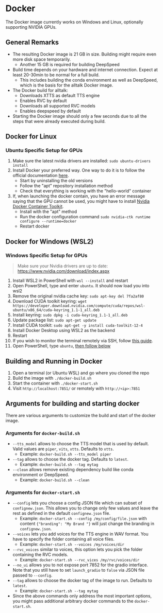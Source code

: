 # Docker
The Docker image currently works on Windows and Linux, optionally supporting NVIDIA GPUs.

## General Remarks
- The resulting Docker image is 21 GB in size. Building might require even more disk space temporarily.
    - Another 15 GB is required for building DeepSpeed
- Build time depends on your hardware and internet connection. Expect at least 20-30min to be normal for a full build.
  - This includes building the conda environment as well as DeepSpeed, which is the basis for the alltalk Docker image.
- The Docker build for alltalk:
  - Downloads XTTS as default TTS engine
  - Enables RVC by default
  - Downloads all supported RVC models
  - Enables deepspeed by default
- Starting the Docker image should only a few seconds due to all the steps that were already executed during build.

## Docker for Linux

### Ubuntu Specific Setup for GPUs
1. Make sure the latest nvidia drivers are installed: `sudo ubuntu-drivers install`
1. Install Docker your preferred way. One way to do it is to follow the official documentation [here](https://docs.docker.com/engine/install/ubuntu/#uninstall-old-versions).
    - Start by uninstalling the old versions
    - Follow the "apt" repository installation method
    - Check that everything is working with the "hello-world" container
1. If, when launching the docker contain, you have an error message saying that the GPU cannot be used, you might have to install [Nvidia Docker Container Toolkit](https://docs.nvidia.com/datacenter/cloud-native/container-toolkit/latest/install-guide.html).
    - Install with the "apt" method
    - Run the docker configuration command
      ```sudo nvidia-ctk runtime configure --runtime=docker```
    - Restart docker

## Docker for Windows (WSL2)
### Windows Specific Setup for GPUs
> Make sure your Nvidia drivers are up to date: https://www.nvidia.com/download/index.aspx
1. Install WSL2 in PowerShell with `wsl --install` and restart
2. Open PowerShell, type and enter ```ubuntu```.  It should now load you into wsl2
3. Remove the original nvidia cache key: `sudo apt-key del 7fa2af80`
4. Download CUDA toolkit keyring: `wget https://developer.download.nvidia.com/compute/cuda/repos/wsl-ubuntu/x86_64/cuda-keyring_1.1-1_all.deb`
5. Install keyring: `sudo dpkg -i cuda-keyring_1.1-1_all.deb`
6. Update package list: `sudo apt-get update`
7. Install CUDA toolkit: `sudo apt-get -y install cuda-toolkit-12-4`
8. Install Docker Desktop using WSL2 as the backend
9. Restart
10. If you wish to monitor the terminal remotely via SSH, follow [this guide](https://www.hanselman.com/blog/how-to-ssh-into-wsl2-on-windows-10-from-an-external-machine).
11. Open PowerShell, type ```ubuntu```, [then follow below](#building-and-running-in-docker)

## Building and Running in Docker

1. Open a terminal (or Ubuntu WSL) and go where you cloned the repo
3. Build the image with `./docker-build.sh`
4. Start the container with `./docker-start.sh`
5. Visit `http://localhost:7851/` or remotely with `http://<ip>:7851`

## Arguments for building and starting docker
There are various arguments to customize the build and start of the docker image.

### Arguments for `docker-build.sh`
- `--tts_model` allows to choose the TTS model that is used by default. Valid values are `piper`, `vits`, `xtts`. Defaults to `xtts`.
  - Example: `docker-build.sh --tts_model piper`
- `--tag` allows to choose the docker tag. Defaults to `latest`.
  - Example: `docker-build.sh --tag mytag`
- `--clean` allows remove existing dependency build like conda environment or DeepSpeed.
    - Example: `docker-build.sh --clean`

### Arguments for `docker-start.sh`
- `--config` lets you choose a config JSON file which can subset of `confignew.json`. This allows you to change only 
  few values and leave the rest as defined in the default `confignew.json` file.
  - Example: `docker-start.sh --config /my/config/file.json` with content `{"branding": "My Brand "}` will just change
    the branding in `confignew.json`.
- `--voices` lets you add voices for the TTS engine in WAV format. You have to specify the folder containing all
  voice files.
  - Example: `docker-start.sh --voices /my/voices/dir`
- `--rvc_voices` similar to voices, this option lets you pick the folder containing the RVC models.
  - Example: `docker-start.sh --rvc_vices /my/rvc/voices/dir`
- `--no_ui` allows you to not expose port 7852 for the gradio interface. Note that you still have to set `launch_gradio`
  to `false` via JSON file passed to `--config`.
- `--tag` allows to choose the docker tag of the image to run. Defaults to `latest`.
    - Example: `docker-start.sh --tag mytag`
- Since the above commands only address the most important options, you might pass additional arbitrary docker commands
    to the `docker-start.sh`.
